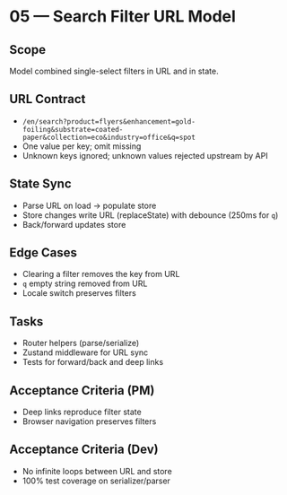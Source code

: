 # 05 — Search Filter URL Model

## Scope
Model combined single-select filters in URL and in state.

## URL Contract
- `/en/search?product=flyers&enhancement=gold-foiling&substrate=coated-paper&collection=eco&industry=office&q=spot`
- One value per key; omit missing
- Unknown keys ignored; unknown values rejected upstream by API

## State Sync
- Parse URL on load → populate store
- Store changes write URL (replaceState) with debounce (250ms for `q`)
- Back/forward updates store

## Edge Cases
- Clearing a filter removes the key from URL
- `q` empty string removed from URL
- Locale switch preserves filters

## Tasks
- Router helpers (parse/serialize)
- Zustand middleware for URL sync
- Tests for forward/back and deep links

## Acceptance Criteria (PM)
- Deep links reproduce filter state
- Browser navigation preserves filters

## Acceptance Criteria (Dev)
- No infinite loops between URL and store
- 100% test coverage on serializer/parser